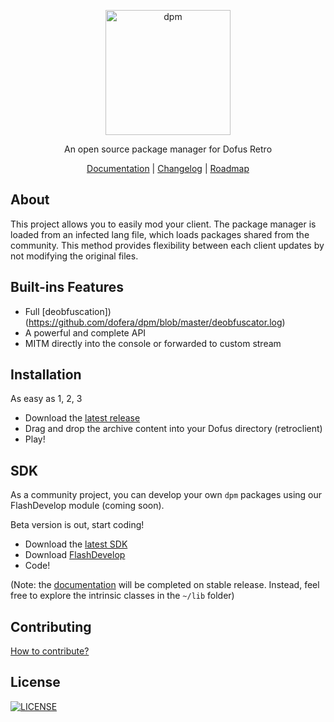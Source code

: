 <p align="center">
  <img
    alt="dpm"
    src="https://raw.githubusercontent.com/dofera/dpm/master/dpm.png"
    width="200"
  />
</p>
<p align="center">An open source package manager for Dofus Retro</p>
<p align="center">
  <a href="https://docs.dofera.com">Documentation</a> |
  <a href="https://github.com/dofera/dpm/releases">Changelog</a> |
  <a href="https://github.com/dofera/dpm/blob/master/ROADMAP.md">Roadmap</a>
</p>

About
-----
This project allows you to easily mod your client. The package manager is loaded from an infected lang file, which loads packages shared from the community. This method provides flexibility between each client updates by not modifying the original files.

Built-ins Features
-----
- Full [deobfuscation])(https://github.com/dofera/dpm/blob/master/deobfuscator.log)
- A powerful and complete API
- MITM directly into the console or forwarded to custom stream

Installation
-----
As easy as 1, 2, 3
- Download the [latest release](https://github.com/dofera/dpm/releases/latest)
- Drag and drop the archive content into your Dofus directory (retroclient)
- Play!

SDK
-----
As a community project, you can develop your own `dpm` packages using our FlashDevelop module (coming soon).

Beta version is out, start coding!
- Download the [latest SDK](https://github.com/dofera/dpm/releases/download/b0.0.0/dpm-sdk-b0.0.0.zip)
- Download [FlashDevelop](https://github.com/fdorg/flashdevelop/releases)
- Code!

(Note: the [documentation](https://docs.dofera.com) will be completed on stable release. Instead, feel free to explore the intrinsic classes in the `~/lib` folder)

Contributing
-----
[How to contribute?](https://github.com/Dofera/dpm/blob/master/CONTRIBUTING.md)

License
-----
[![LICENSE](https://img.shields.io/badge/LICENSE-GPL--3.0-bd0000?style=for-the-badge)](https://github.com/dofera/dpm/blob/master/LICENSE)
